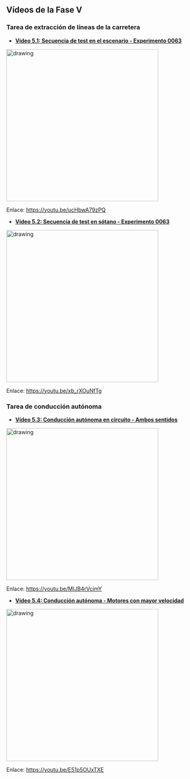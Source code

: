 ## Vídeos de la Fase V

### Tarea de extracción de líneas de la carretera

- [**Vídeo 5.1: Secuencia de test en el escenario - Experimento 0063**][video1]

<a title="Vídeo 5.1: Secuencia de test en el escenario - Experimento 0063" href="https://youtu.be/ucHbwA79zPQ" target="_blank"><img src="https://i.imgur.com/NLUxRO7.png" alt="drawing" width="400"/></a>

Enlace: https://youtu.be/ucHbwA79zPQ

- [**Vídeo 5.2: Secuencia de test en sótano - Experimento 0063**][video2]

<a title="Vídeo 5.2: Secuencia de test en sótano - Experimento 0063" href="https://youtu.be/xb_rXOuNfTg" target="_blank"><img src="https://i.imgur.com/FJkEswH.png" alt="drawing" width="400"/></a>

Enlace: https://youtu.be/xb_rXOuNfTg

### Tarea de conducción autónoma

- [**Vídeo 5.3: Conducción autónoma en circuito - Ambos sentidos**][video3]

<a title="Vídeo 5.3: Conducción autónoma en circuito - Ambos sentidos" href="https://youtu.be/MIJB4rVcimY" target="_blank"><img src="https://i.imgur.com/tyG5FR2.png" alt="drawing" width="400"/></a>

Enlace: https://youtu.be/MIJB4rVcimY

- [**Vídeo 5.4: Conducción autónoma - Motores con mayor velocidad**][video4]

<a title="Vídeo 5.4: Conducción autónoma - Motores con mayor velocidad" href="https://youtu.be/E51p5OUxTXE" target="_blank"><img src="https://i.imgur.com/IrazHjA.png" alt="drawing" width="400"/></a>

Enlace: https://youtu.be/E51p5OUxTXE

[video1]: https://youtu.be/ucHbwA79zPQ
[video2]: https://youtu.be/xb_rXOuNfTg
[video3]: https://youtu.be/MIJB4rVcimY
[video4]: https://youtu.be/E51p5OUxTXE